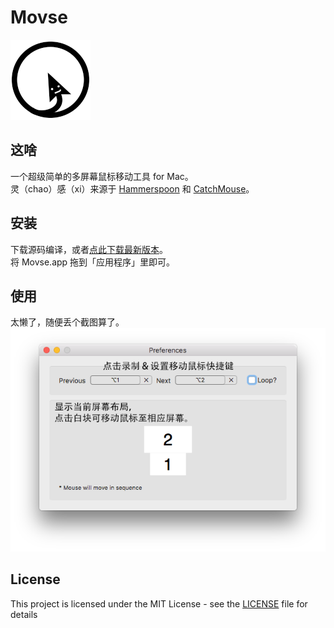 # Movse
![logo](images/logo.png "Movse logo")

## 这啥
一个超级简单的多屏幕鼠标移动工具 for Mac。  
灵（chao）感（xi）来源于 [Hammerspoon] 和 [CatchMouse]。

## 安装
下载源码编译，或者[点此下载最新版本](https://github.com/tgmeng/Movse/releases/latest "最新版本")。  
将 Movse.app 拖到「应用程序」里即可。

## 使用
太懒了，随便丢个截图算了。
![logo](images/screenshot.png "Movse.app 截图")

## License
This project is licensed under the MIT License - see the [LICENSE](LICENSE) file for details

[Hammerspoon]: https://github.com/Hammerspoon/hammerspoon "Hammerspoon"
[CatchMouse]: https://github.com/round/CatchMouse "CatchMouse"